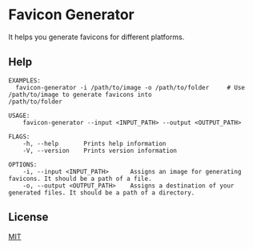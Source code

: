 Favicon Generator
====================

It helps you generate favicons for different platforms.

## Help

```
EXAMPLES:
  favicon-generator -i /path/to/image -o /path/to/folder     # Use /path/to/image to generate favicons into
/path/to/folder

USAGE:
    favicon-generator --input <INPUT_PATH> --output <OUTPUT_PATH>

FLAGS:
    -h, --help       Prints help information
    -V, --version    Prints version information

OPTIONS:
    -i, --input <INPUT_PATH>      Assigns an image for generating favicons. It should be a path of a file.
    -o, --output <OUTPUT_PATH>    Assigns a destination of your generated files. It should be a path of a directory.
```

## License

[MIT](LICENSE)
